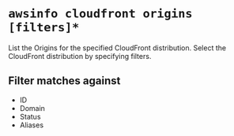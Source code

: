 # `awsinfo cloudfront origins [filters]*`

List the Origins for the specified CloudFront distribution. Select the
CloudFront distribution by specifying filters.

## Filter matches against

* ID
* Domain
* Status
* Aliases
